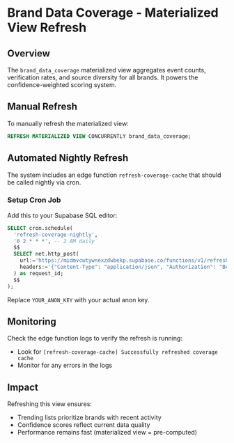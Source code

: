 # Brand Data Coverage - Materialized View Refresh

## Overview
The `brand_data_coverage` materialized view aggregates event counts, verification rates, and source diversity for all brands. It powers the confidence-weighted scoring system.

## Manual Refresh
To manually refresh the materialized view:

```sql
REFRESH MATERIALIZED VIEW CONCURRENTLY brand_data_coverage;
```

## Automated Nightly Refresh
The system includes an edge function `refresh-coverage-cache` that should be called nightly via cron.

### Setup Cron Job
Add this to your Supabase SQL editor:

```sql
SELECT cron.schedule(
  'refresh-coverage-nightly',
  '0 2 * * *', -- 2 AM daily
  $$
  SELECT net.http_post(
    url:='https://midmvcwtywnexzdwbekp.supabase.co/functions/v1/refresh-coverage-cache',
    headers:='{"Content-Type": "application/json", "Authorization": "Bearer YOUR_ANON_KEY"}'::jsonb
  ) as request_id;
  $$
);
```

Replace `YOUR_ANON_KEY` with your actual anon key.

## Monitoring
Check the edge function logs to verify the refresh is running:
- Look for `[refresh-coverage-cache] Successfully refreshed coverage cache`
- Monitor for any errors in the logs

## Impact
Refreshing this view ensures:
- Trending lists prioritize brands with recent activity
- Confidence scores reflect current data quality
- Performance remains fast (materialized view = pre-computed)
